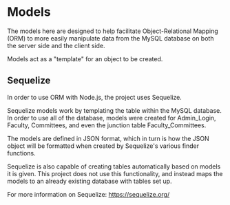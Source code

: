# Models
The models here are designed to help facilitate Object-Relational Mapping (ORM) to more easily manipulate data from the MySQL database on both the server side and the client side.

Models act as a "template" for an object to be created.

## Sequelize
In order to use ORM with Node.js, the project uses Sequelize.

Sequelize models work by templating the table within the MySQL database. In order to use all of the database, models were created for Admin_Login, Faculty, Committees, and even the junction table Faculty_Committees.

The models are defined in JSON format, which in turn is how the JSON object will be formatted when created by Sequelize's various finder functions. 

Sequelize is also capable of creating tables automatically based on models it is given. This project does not use this functionality, and instead maps the models to an already existing database with tables set up.

For more information on Sequelize: https://sequelize.org/

